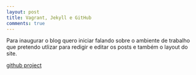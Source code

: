 ```yaml
---
layout: post
title: Vagrant, Jekyll e GitHub
comments: true
---
```


Para inaugurar o blog quero iniciar falando sobre o ambiente de trabalho que pretendo
utlizar para redigir e editar os posts e também o layout do site.

[github project](https://github.com/fabionitto/jekyll-worktable)
